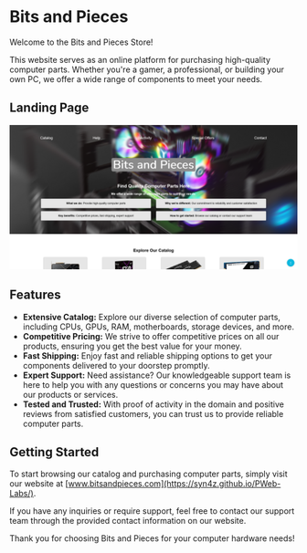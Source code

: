 # Bits and Pieces

Welcome to the Bits and Pieces Store!

This website serves as an online platform for purchasing high-quality computer parts. Whether you're a gamer, a professional, or building your own PC, we offer a wide range of components to meet your needs.

## Landing Page
![Screenshot of the page](./images/screenshot.png)

## Features

- **Extensive Catalog:** Explore our diverse selection of computer parts, including CPUs, GPUs, RAM, motherboards, storage devices, and more.
- **Competitive Pricing:** We strive to offer competitive prices on all our products, ensuring you get the best value for your money.
- **Fast Shipping:** Enjoy fast and reliable shipping options to get your components delivered to your doorstep promptly.
- **Expert Support:** Need assistance? Our knowledgeable support team is here to help you with any questions or concerns you may have about our products or services.
- **Tested and Trusted:** With proof of activity in the domain and positive reviews from satisfied customers, you can trust us to provide reliable computer parts.

## Getting Started

To start browsing our catalog and purchasing computer parts, simply visit our website at [www.bitsandpieces.com](https://syn4z.github.io/PWeb-Labs/).

If you have any inquiries or require support, feel free to contact our support team through the provided contact information on our website.

Thank you for choosing Bits and Pieces for your computer hardware needs!
